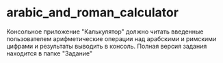 # arabic_and_roman_calculator
Консольное приложение "Калькулятор" должно читать введенные пользователем арифметические операции
над арабскими и римскими цифрами и результаты выводить в консоль.
Полная версия задания находится в папке "Задание"
